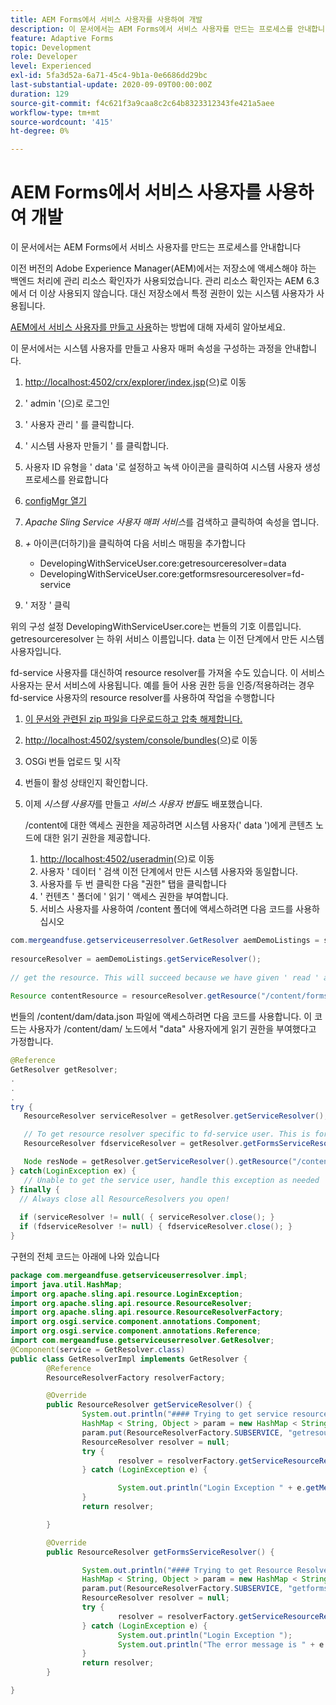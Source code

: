 ```yaml
---
title: AEM Forms에서 서비스 사용자를 사용하여 개발
description: 이 문서에서는 AEM Forms에서 서비스 사용자를 만드는 프로세스를 안내합니다
feature: Adaptive Forms
topic: Development
role: Developer
level: Experienced
exl-id: 5fa3d52a-6a71-45c4-9b1a-0e6686dd29bc
last-substantial-update: 2020-09-09T00:00:00Z
duration: 129
source-git-commit: f4c621f3a9caa8c2c64b8323312343fe421a5aee
workflow-type: tm+mt
source-wordcount: '415'
ht-degree: 0%

---
```


# AEM Forms에서 서비스 사용자를 사용하여 개발

이 문서에서는 AEM Forms에서 서비스 사용자를 만드는 프로세스를 안내합니다

이전 버전의 Adobe Experience Manager(AEM)에서는 저장소에 액세스해야 하는 백엔드 처리에 관리 리소스 확인자가 사용되었습니다. 관리 리소스 확인자는 AEM 6.3에서 더 이상 사용되지 않습니다. 대신 저장소에서 특정 권한이 있는 시스템 사용자가 사용됩니다.

[AEM에서 서비스 사용자를 만들고 사용](https://experienceleague.adobe.com/docs/experience-manager-learn/cloud-service/developing/advanced/service-users.html)하는 방법에 대해 자세히 알아보세요.

이 문서에서는 시스템 사용자를 만들고 사용자 매퍼 속성을 구성하는 과정을 안내합니다.

1. [http://localhost:4502/crx/explorer/index.jsp](http://localhost:4502/crx/explorer/index.jsp)(으)로 이동
1. &#39; admin &#39;(으)로 로그인
1. &#39; 사용자 관리 &#39; 를 클릭합니다.
1. &#39; 시스템 사용자 만들기 &#39; 를 클릭합니다.
1. 사용자 ID 유형을 &#39; data &#39;로 설정하고 녹색 아이콘을 클릭하여 시스템 사용자 생성 프로세스를 완료합니다
1. [configMgr 열기](http://localhost:4502/system/console/configMgr)
1. _Apache Sling Service 사용자 매퍼 서비스_&#x200B;를 검색하고 클릭하여 속성을 엽니다.
1. *+* 아이콘(더하기)을 클릭하여 다음 서비스 매핑을 추가합니다

   * DevelopingWithServiceUser.core:getresourceresolver=data
   * DevelopingWithServiceUser.core:getformsresourceresolver=fd-service

1. &#39; 저장 &#39; 클릭

위의 구성 설정 DevelopingWithServiceUser.core는 번들의 기호 이름입니다. getresourceresolver 는 하위 서비스 이름입니다. data 는 이전 단계에서 만든 시스템 사용자입니다.

fd-service 사용자를 대신하여 resource resolver를 가져올 수도 있습니다. 이 서비스 사용자는 문서 서비스에 사용됩니다. 예를 들어 사용 권한 등을 인증/적용하려는 경우 fd-service 사용자의 resource resolver를 사용하여 작업을 수행합니다

1. [이 문서와 관련된 zip 파일을 다운로드하고 압축 해제합니다.](assets/developingwithserviceuser.zip)
1. [http://localhost:4502/system/console/bundles](http://localhost:4502/system/console/bundles)(으)로 이동
1. OSGi 번들 업로드 및 시작
1. 번들이 활성 상태인지 확인합니다.
1. 이제 *시스템 사용자*&#x200B;를 만들고 *서비스 사용자 번들*&#x200B;도 배포했습니다.

   /content에 대한 액세스 권한을 제공하려면 시스템 사용자(&#39; data &#39;)에게 콘텐츠 노드에 대한 읽기 권한을 제공합니다.

   1. [http://localhost:4502/useradmin](http://localhost:4502/useradmin)(으)로 이동
   1. 사용자 &#39; 데이터 &#39; 검색 이전 단계에서 만든 시스템 사용자와 동일합니다.
   1. 사용자를 두 번 클릭한 다음 &quot;권한&quot; 탭을 클릭합니다
   1. &#39; 컨텐츠 &#39; 폴더에 &#39; 읽기 &#39; 액세스 권한을 부여합니다.
   1. 서비스 사용자를 사용하여 /content 폴더에 액세스하려면 다음 코드를 사용하십시오



```java
com.mergeandfuse.getserviceuserresolver.GetResolver aemDemoListings = sling.getService(com.mergeandfuse.getserviceuserresolver.GetResolver.class);
   
resourceResolver = aemDemoListings.getServiceResolver();
   
// get the resource. This will succeed because we have given ' read ' access to the content node
   
Resource contentResource = resourceResolver.getResource("/content/forms/af/sandbox/abc.pdf");
```

번들의 /content/dam/data.json 파일에 액세스하려면 다음 코드를 사용합니다. 이 코드는 사용자가 /content/dam/ 노드에서 &quot;data&quot; 사용자에게 읽기 권한을 부여했다고 가정합니다.

```java
@Reference
GetResolver getResolver;
.
.
.
try {
   ResourceResolver serviceResolver = getResolver.getServiceResolver();

   // To get resource resolver specific to fd-service user. This is for Document Services
   ResourceResolver fdserviceResolver = getResolver.getFormsServiceResolver();

   Node resNode = getResolver.getServiceResolver().getResource("/content/dam/data.json").adaptTo(Node.class);
} catch(LoginException ex) {
   // Unable to get the service user, handle this exception as needed
} finally {
  // Always close all ResourceResolvers you open!
  
  if (serviceResolver != null( { serviceResolver.close(); }
  if (fdserviceResolver != null) { fdserviceResolver.close(); }
}
```

구현의 전체 코드는 아래에 나와 있습니다

```java
package com.mergeandfuse.getserviceuserresolver.impl;
import java.util.HashMap;
import org.apache.sling.api.resource.LoginException;
import org.apache.sling.api.resource.ResourceResolver;
import org.apache.sling.api.resource.ResourceResolverFactory;
import org.osgi.service.component.annotations.Component;
import org.osgi.service.component.annotations.Reference;
import com.mergeandfuse.getserviceuserresolver.GetResolver;
@Component(service = GetResolver.class)
public class GetResolverImpl implements GetResolver {
        @Reference
        ResourceResolverFactory resolverFactory;

        @Override
        public ResourceResolver getServiceResolver() {
                System.out.println("#### Trying to get service resource resolver ....  in my bundle");
                HashMap < String, Object > param = new HashMap < String, Object > ();
                param.put(ResourceResolverFactory.SUBSERVICE, "getresourceresolver");
                ResourceResolver resolver = null;
                try {
                        resolver = resolverFactory.getServiceResourceResolver(param);
                } catch (LoginException e) {

                        System.out.println("Login Exception " + e.getMessage());
                }
                return resolver;

        }

        @Override
        public ResourceResolver getFormsServiceResolver() {

                System.out.println("#### Trying to get Resource Resolver for forms ....  in my bundle");
                HashMap < String, Object > param = new HashMap < String, Object > ();
                param.put(ResourceResolverFactory.SUBSERVICE, "getformsresourceresolver");
                ResourceResolver resolver = null;
                try {
                        resolver = resolverFactory.getServiceResourceResolver(param);
                } catch (LoginException e) {
                        System.out.println("Login Exception ");
                        System.out.println("The error message is " + e.getMessage());
                }
                return resolver;
        }

}
```
